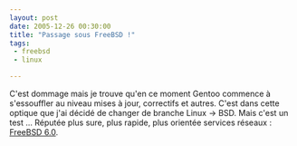 ```yaml
---
layout: post
date: 2005-12-26 00:30:00
title: "Passage sous FreeBSD !"
tags:
 - freebsd
 - linux

---
```


C'est dommage mais je trouve qu'en ce moment Gentoo commence à s'essouffler au niveau mises à jour, correctifs et autres. 
C'est dans cette optique que j'ai décidé de changer de branche Linux -> BSD. Mais c'est un test ... Réputée plus sure, plus rapide, plus orientée services réseaux : [FreeBSD 6.0](http://www.freebsd.org/).
